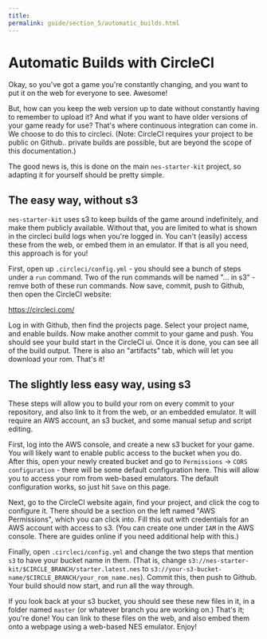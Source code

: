 ```yaml
---
title: 
permalink: guide/section_5/automatic_builds.html
---
```

# Automatic Builds with CircleCI

Okay, so you've got a game you're constantly changing, and you want to put it on the web for everyone to see. Awesome!

But, how can you keep the web version up to date without constantly having to remember to upload it? And what if you
want to have older versions of your game ready for use? That's where continuous integration can come in. We choose
to do this to circleci. (Note: CircleCI requires your project to be public on Github.. private builds are possible, 
but are beyond the scope of this documentation.)

The good news is, this is done on the main `nes-starter-kit` project, so adapting it for yourself should be pretty
simple. 

## The easy way, without s3

`nes-starter-kit` uses s3 to keep builds of the game around indefinitely, and make them publicly available. Without
that, you are limited to what is shown in the circleci build logs when you're logged in. You can't (easily) access
these from the web, or embed them in an emulator. If that is all you need, this approach is for you!

First, open up `.circleci/config.yml` - you should see a bunch of steps under a `run` command. Two of the run commands
will be named "... in s3" - remve both of these run commands. Now save, commit, push to Github, then open the 
CircleCI website:

https://circleci.com/

Log in with Github, then find the projects page. Select your project name, and enable builds. Now make another commit
to your game and push. You should see your build start in the CircleCI ui. Once it is done, you can see all of the
build output. There is also an "artifacts" tab, which will let you download your rom. That's it!

## The slightly less easy way, using s3

These steps will allow you to build your rom on every commit to your repository, and also link to it from the 
web, or an embedded emulator. It will require an AWS account, an s3 bucket, and some manual setup and script editing.

First, log into the AWS console, and create a new s3 bucket for your game. You will likely want to enable public
access to the bucket when you do. After this, open your newly created bucket and go to 
`Permissions` -> `CORS configuration` - there will be some default configuration here. This will allow you to
access your rom from web-based emulators. The default configuration works, so just hit `Save` on this page. 

Next, go to the CircleCI website again, find your project, and click the cog to configure it. There should
be a section on the left named "AWS Permissions", which you can click into. Fill this out with credentials for
an AWS account with access to s3. (You can create one under `IAM` in the AWS console. There are guides online
if you need additional help with this.)

Finally, open `.circleci/config.yml` and change the two steps that mention `s3` to have your bucket name in
them. (That is, change `s3://nes-starter-kit/$CIRCLE_BRANCH/starter.latest.nes` to
`s3://your-s3-bucket-name/$CIRCLE_BRANCH/your_rom_name.nes`). Commit this, then push to Github. Your build
should now start, and run all the way through.

If you look back at your s3 bucket, you should see these new files in it, in a folder named `master` (or
whatever branch you are working on.) That's it; you're done! You can link to these files on the web, and also
embed them onto a webpage using a web-based NES emulator. Enjoy!
